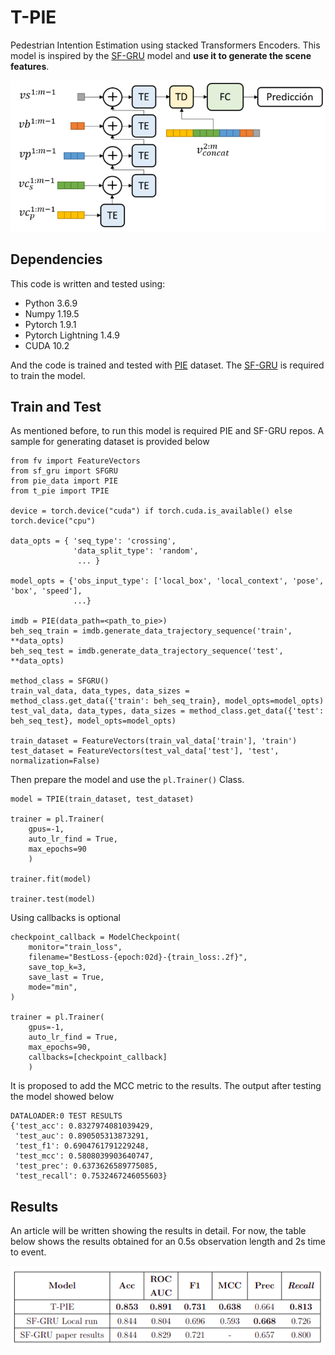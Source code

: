 # T-PIE
Pedestrian Intention Estimation using stacked Transformers Encoders. This model is inspired by the [SF-GRU](https://github.com/aras62/SF-GRU) model and **use it to generate the scene features**. 

<p align="center">
  <img src="https://github.com/ricardosc97/T-PIE/blob/main/model.png?raw=true" title="hover text">
</p>

## Dependencies 
This code is written and tested using: 

* Python 3.6.9
* Numpy 1.19.5
* Pytorch 1.9.1
* Pytorch Lightning 1.4.9
* CUDA 10.2

And the code is trained and tested with [PIE](https://github.com/aras62/PIE) dataset. The [SF-GRU](https://github.com/aras62/SF-GRU) is required to train the model. 

## Train and Test

As mentioned before, to run this model is required PIE and SF-GRU repos. A sample for generating dataset is provided below

```
from fv import FeatureVectors
from sf_gru import SFGRU
from pie_data import PIE
from t_pie import TPIE 

device = torch.device("cuda") if torch.cuda.is_available() else torch.device("cpu")

data_opts = { 'seq_type': 'crossing',
              'data_split_type': 'random',
               ... }

model_opts = {'obs_input_type': ['local_box', 'local_context', 'pose', 'box', 'speed'],
              ...}

imdb = PIE(data_path=<path_to_pie>)
beh_seq_train = imdb.generate_data_trajectory_sequence('train', **data_opts)
beh_seq_test = imdb.generate_data_trajectory_sequence('test', **data_opts)

method_class = SFGRU()
train_val_data, data_types, data_sizes = method_class.get_data({'train': beh_seq_train}, model_opts=model_opts)
test_val_data, data_types, data_sizes = method_class.get_data({'test': beh_seq_test}, model_opts=model_opts)

train_dataset = FeatureVectors(train_val_data['train'], 'train')
test_dataset = FeatureVectors(test_val_data['test'], 'test', normalization=False)
```
Then prepare the model and use the `pl.Trainer()` Class. 

```
model = TPIE(train_dataset, test_dataset)

trainer = pl.Trainer(
    gpus=-1,
    auto_lr_find = True, 
    max_epochs=90
    )

trainer.fit(model)

trainer.test(model)
```

Using callbacks is optional 

```
checkpoint_callback = ModelCheckpoint(
    monitor="train_loss",
    filename="BestLoss-{epoch:02d}-{train_loss:.2f}",
    save_top_k=3,
    save_last = True,
    mode="min",
)

trainer = pl.Trainer(
    gpus=-1,
    auto_lr_find = True, 
    max_epochs=90,
    callbacks=[checkpoint_callback]
    )
```

It is proposed to add the MCC metric to the results. The output after testing the model showed below 

```
DATALOADER:0 TEST RESULTS
{'test_acc': 0.8327974081039429,
 'test_auc': 0.890505313873291,
 'test_f1': 0.6904761791229248,
 'test_mcc': 0.5808039903640747,
 'test_prec': 0.6373626589775085,
 'test_recall': 0.7532467246055603}
```

## Results 
An article will be written showing the results in detail. For now, the table below shows the results obtained for an 0.5s observation length and 2s time to event.

<p align="center">
  <img src="https://github.com/ricardosc97/T-PIE/blob/main/results.png?raw=true" title="hover text">
</p>


